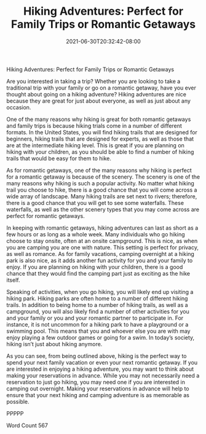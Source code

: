 ﻿---
title: "Hiking Adventures:  Perfect for Family Trips or Romantic Getaways"
date: 2021-06-30T20:32:42-08:00
description: "TXT Tips for Web Success"
featured_image: "/images/TXT.jpg"
tags: ["TXT"]
---

Hiking Adventures:  Perfect for Family Trips or Romantic Getaways

Are you interested in taking a trip?  Whether you are looking to take a traditional trip with your family or go on a romantic getaway, have you ever thought about going on a hiking adventure?  Hiking adventures are nice because they are great for just about everyone, as well as just about any occasion.

One of the many reasons why hiking is great for both romantic getaways and family trips is because hiking trials come in a number of different formats.  In the United States, you will find hiking trails that are designed for beginners, hiking trails that are designed for experts, as well as those that are at the intermediate hiking level.  This is great if you are planning on hiking with your children, as you should be able to find a number of hiking trails that would be easy for them to hike.

As for romantic getaways, one of the many reasons why hiking is perfect for a romantic getaway is because of the scenery. The scenery is one of the many reasons why hiking is such a popular activity.  No matter what hiking trail you choose to hike, there is a good chance that you will come across a wide array of landscape.  Many hiking trails are set next to rivers; therefore, there is a good chance that you will get to see some waterfalls. These waterfalls, as well as the other scenery types that you may come across are perfect for romantic getaways.

In keeping with romantic getaways, hiking adventures can last as short as a few hours or as long as a whole week.  Many individuals who go hiking choose to stay onsite, often at an onsite campground.  This is nice, as when you are camping you are one with nature.  This setting is perfect for privacy, as well as romance.  As for family vacations, camping overnight at a hiking park is also nice, as it adds another fun activity for you and your family to enjoy.  If you are planning on hiking with your children, there is a good chance that they would find the camping part just as exciting as the hike itself.

Speaking of activities, when you go hiking, you will likely end up visiting a hiking park. Hiking parks are often home to a number of different hiking trails. In addition to being home to a number of hiking trails, as well as a campground, you will also likely find a number of other activities for you and your family or you and your romantic partner to participate in. For instance, it is not uncommon for a hiking park to have a playground or a swimming pool. This means that you and whoever else you are with may enjoy playing a few outdoor games or going for a swim. In today’s society, hiking isn’t just about hiking anymore.

As you can see, from being outlined above, hiking is the perfect way to spend your next family vacation or even your next romantic getaway.  If you are interested in enjoying a hiking adventure, you may want to think about making your reservations in advance.  While you may not necessarily need a reservation to just go hiking, you may need one if you are interested in camping out overnight.  Making your reservations in advance will help to ensure that your next hiking and camping adventure is as memorable as possible.

PPPPP

Word Count 567

